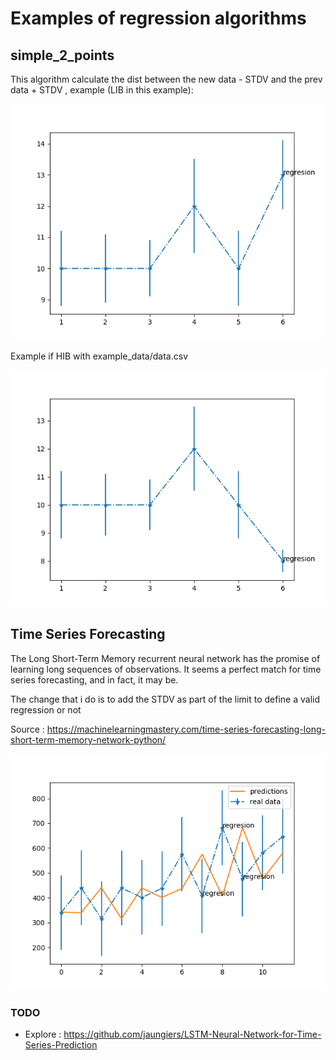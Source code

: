 # Examples of regression algorithms


## simple_2_points

This algorithm calculate the dist between the  new data - STDV and the prev data + STDV , example (LIB in this example):

![alt text](https://github.com/VictorRodriguez/hobbies/blob/master/regresion_algorithms/example_images/image.png)

Example if HIB with example_data/data.csv

![alt text](https://github.com/VictorRodriguez/hobbies/blob/master/regresion_algorithms/example_images/image_hib.png)

## Time Series Forecasting

The Long Short-Term Memory recurrent neural network has the promise of learning long sequences of observations. It seems a perfect match for time series forecasting, and in fact, it may be.

The change that i do is to add the STDV as part of the limit to define a valid regression or not 

Source : https://machinelearningmastery.com/time-series-forecasting-long-short-term-memory-network-python/

![alt text](https://github.com/VictorRodriguez/hobbies/blob/master/regresion_algorithms/example_images/image_time-series-LIB.png)

### TODO

* Explore : https://github.com/jaungiers/LSTM-Neural-Network-for-Time-Series-Prediction

